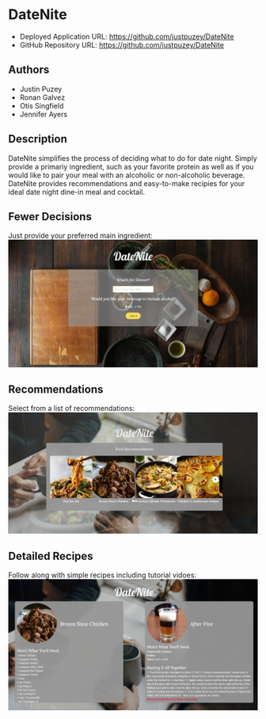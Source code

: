 # DateNite
* Deployed Application URL: https://github.com/justpuzey/DateNite
* GitHub Repository URL: https://github.com/justpuzey/DateNite
## Authors
* Justin Puzey
* Ronan Galvez
* Otis Singfield
* Jennifer Ayers 

## Description
DateNite simplifies the process of deciding what to do for date night. Simply provide a primariy ingredient, such as your favorite protein as well as if you would like to pair your meal with an alcoholic or non-alcoholic beverage. DateNite provides recommendations and easy-to-make recipies for your ideal date night dine-in meal and cocktail.

## Fewer Decisions
Just provide your preferred main ingredient:
![Alt text](./assets/images/home.PNG?raw=true "website screenshot")
## Recommendations
Select from a list of recommendations:
![Alt text](./assets/images/recommendation.PNG?raw=true "website screenshot")
## Detailed Recipes
Follow along with simple recipes including tutorial vidoes:
![Alt text](./assets/images/detail-page.PNG?raw=true "website screenshot")
